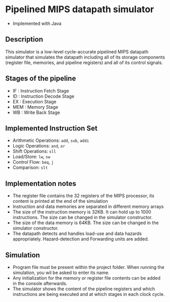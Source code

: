 # Pipelined MIPS datapath simulator

- Implemented with Java

## Description

This simulator is a low-level cycle-accurate pipelined MIPS datapath simulator that simulates the datapath including all of its storage
components (register file, memories, and pipeline registers) and all of its control signals.

## Stages of the pipeline

- IF  : Instruction Fetch Stage
- ID  : Instruction Decode Stage
- EX  : Execution Stage
- MEM : Memory Stage
- WB  : Write Back Stage

## Implemented Instruction Set

- Arithmetic Operations: `add`, `sub`, `addi`
- Logic Operations: `and`, `or`
- Shift Operations: `sll`
- Load/Store: `lw`, `sw`
- Control Flow: `beq`, `j`
- Comparison: `slt`

## Implementation notes

- The register file contains the 32 registers of the MIPS processor, its content is printed at the end of the simulation
- Instruction and data memories are separated in different memory arrays
- The size of the instruction memory is 32KB. It can hold up to 1000 instructions. The size can be changed in the simulator constructor.
- The size of the data memory is 64KB. The size can be changed in the simulator constructor.
- The datapath detects and handles load-use and data hazards appropriately. Hazard-detection and Forwarding units are added.

## Simulation

- Program file must be present within the project folder. When running the simulation, you wil be asked to enter its name.
- Any initialization for the memory or register file contents can be added in the console afterwards.
- The simulator shows the content of the pipeline registers and which instructions are being executed and at which stages in each clock cycle.


